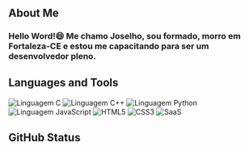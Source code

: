 ## About Me
### Hello Word!😄 Me chamo Joselho, sou formado, morro em Fortaleza-CE e estou me capacitando para ser um desenvolvedor pleno.

## Languages ​​and Tools
<div style="display: inline_block">
    <img align="center" alt="Linguagem C" src="https://img.shields.io/badge/C-00599C?style=for-the-badge&logo=c&logoColor=white"/>
    <img align="center" alt="Linguagem C++" src="https://img.shields.io/badge/C%2B%2B-00599C?style=for-the-badge&logo=c%2B%2B&logoColor=white"/>
    <img align="center" alt="Linguagem Python" src="https://img.shields.io/badge/Python-14354C?style=for-the-badge&logo=python&logoColor=white"/>
    <img align="center" alt="Linguagem JavaScript" src="https://img.shields.io/badge/JavaScript-F7DF1E?style=for-the-badge&logo=javascript&logoColor=black"/>
    <img align="center" alt="HTML5" src="https://img.shields.io/badge/HTML5-E34F26?style=for-the-badge&logo=html5&logoColor=white"/>
    <img align="center" alt="CSS3" src="https://img.shields.io/badge/CSS3-1572B6?style=for-the-badge&logo=css3&logoColor=white"/>
    <img align="center" alt="SaaS" src="https://img.shields.io/badge/Saas-CC6699?style=for-the-badge&logo=sass&logoColor=white"/>
</div>

## GitHub Status


